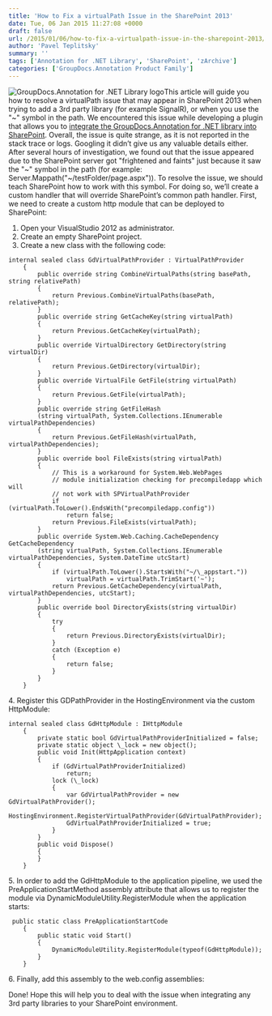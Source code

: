 ```yaml
---
title: 'How to Fix a virtualPath Issue in the SharePoint 2013'
date: Tue, 06 Jan 2015 11:27:08 +0000
draft: false
url: /2015/01/06/how-to-fix-a-virtualpath-issue-in-the-sharepoint-2013/
author: 'Pavel Teplitsky'
summary: ''
tags: ['Annotation for .NET Library', 'SharePoint', 'zArchive']
categories: ['GroupDocs.Annotation Product Family']
---
```


![GroupDocs.Annotation for .NET Library logo](https://blog.groupdocs.com/wp-content/uploads/sites/4/2014/02/GD_ANT_NETIcon_114.png)This article will guide you how to resolve a virtualPath issue that may appear in SharePoint 2013 when trying to add a 3rd party library (for example SignalR), or when you use the "~" symbol in the path. We encountered this issue while developing a plugin that allows you to [integrate the GroupDocs.Annotation for .NET library into SharePoint](https://github.com/groupdocs). Overall, the issue is quite strange, as it is not reported in the stack trace or logs. Googling it didn’t give us any valuable details either. After several hours of investigation, we found out that the issue appeared due to the SharePoint server got "frightened and faints" just because it saw the "~" symbol in the path (for example: Server.Mappath("~/testFolder/page.aspx")). To resolve the issue, we should teach SharePoint how to work with this symbol. For doing so, we’ll create a custom handler that will override SharePoint’s common path handler. First, we need to create a custom http module that can be deployed to SharePoint: 

1. Open your VisualStudio 2012 as administrator. 
2. Create an empty SharePoint project. 
3. Create a new class with the following code:

```
internal sealed class GdVirtualPathProvider : VirtualPathProvider
    {
        public override string CombineVirtualPaths(string basePath, string relativePath)
        {
            return Previous.CombineVirtualPaths(basePath, relativePath);
        }
        public override string GetCacheKey(string virtualPath)
        {
            return Previous.GetCacheKey(virtualPath);
        }
        public override VirtualDirectory GetDirectory(string virtualDir)
        {
            return Previous.GetDirectory(virtualDir);
        }
        public override VirtualFile GetFile(string virtualPath)
        {
            return Previous.GetFile(virtualPath);
        }
        public override string GetFileHash
        (string virtualPath, System.Collections.IEnumerable virtualPathDependencies)
        {
            return Previous.GetFileHash(virtualPath, virtualPathDependencies);
        }
        public override bool FileExists(string virtualPath)
        {
            // This is a workaround for System.Web.WebPages 
            // module initialization checking for precompiledapp which will 
            // not work with SPVirtualPathProvider
            if (virtualPath.ToLower().EndsWith("precompiledapp.config"))
                return false;
            return Previous.FileExists(virtualPath);
        }
        public override System.Web.Caching.CacheDependency GetCacheDependency
        (string virtualPath, System.Collections.IEnumerable virtualPathDependencies, System.DateTime utcStart)
        {
            if (virtualPath.ToLower().StartsWith("~/\_appstart."))
                virtualPath = virtualPath.TrimStart('~');
            return Previous.GetCacheDependency(virtualPath, virtualPathDependencies, utcStart);
        }
        public override bool DirectoryExists(string virtualDir)
        {
            try
            {
                return Previous.DirectoryExists(virtualDir);
            }
            catch (Exception e)
            {
                return false;
            }
        }
    }
```

4\. Register this GDPathProvider in the HostingEnvironment via the custom HttpModule:

```
internal sealed class GdHttpModule : IHttpModule
    {
        private static bool GdVirtualPathProviderInitialized = false;
        private static object \_lock = new object();
        public void Init(HttpApplication context)
        {
            if (GdVirtualPathProviderInitialized)
                return;
            lock (\_lock)
            {
                var GdVirtualPathProvider = new GdVirtualPathProvider();
                HostingEnvironment.RegisterVirtualPathProvider(GdVirtualPathProvider);
                GdVirtualPathProviderInitialized = true;
            }
        }
        public void Dispose()
        {
        }
    }  
```

5\. In order to add the GdHttpModule to the application pipeline, we used the PreApplicationStartMethod assembly attribute that allows us to register the module via DynamicModuleUtility.RegisterModule when the application starts:

```
 public static class PreApplicationStartCode
    {
        public static void Start()
        {
            DynamicModuleUtility.RegisterModule(typeof(GdHttpModule));
        }
    }
```

6\. Finally, add this assembly to the web.config assemblies:

Done! Hope this will help you to deal with the issue when integrating any 3rd party libraries to your SharePoint environment.





